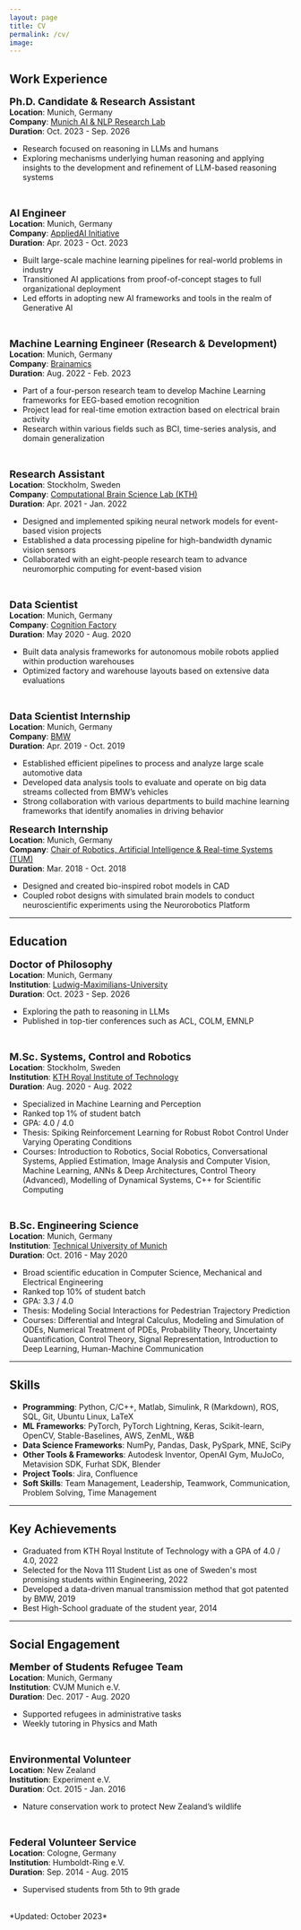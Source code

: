```yaml
---
layout: page
title: CV
permalink: /cv/
image:
---
```


## Work Experience

<span style="font-size: 18px;">**Ph.D. Candidate & Research Assistant**</span>  
**Location**: Munich, Germany  
**Company**: [Munich AI & NLP Research Lab](https://mainlp.github.io/)  
**Duration**: Oct. 2023 - Sep. 2026

- Research focused on reasoning in LLMs and humans
- Exploring mechanisms underlying human reasoning and applying insights to the development and refinement of LLM-based reasoning systems

<br/>

<span style="font-size: 18px;">**AI Engineer**</span>  
**Location**: Munich, Germany  
**Company**: [AppliedAI Initiative](https://www.appliedai.de/en)  
**Duration**: Apr. 2023 - Oct. 2023

- Built large-scale machine learning pipelines for real-world problems in industry
- Transitioned AI applications from proof-of-concept stages to full organizational deployment
- Led efforts in adopting new AI frameworks and tools in the realm of Generative AI

<br/>

<span style="font-size: 18px;">**Machine Learning Engineer (Research & Development)**</span>  
**Location**: Munich, Germany  
**Company**: [Brainamics](https://brainamics.de/)  
**Duration**: Aug. 2022 - Feb. 2023

- Part of a four-person research team to develop Machine Learning frameworks for EEG-based emotion recognition
- Project lead for real-time emotion extraction based on electrical brain activity
- Research within various fields such as BCI, time-series analysis, and domain generalization

<br/>

<span style="font-size: 18px;">**Research Assistant**</span>  
**Location**: Stockholm, Sweden  
**Company**: [Computational Brain Science Lab (KTH)](https://www.kth.se/cs/cst/research/computational-brain-science-1.779076)  
**Duration**: Apr. 2021 - Jan. 2022  

- Designed and implemented spiking neural network models for event-based vision projects
- Established a data processing pipeline for high-bandwidth dynamic vision sensors
- Collaborated with an eight-people research team to advance neuromorphic computing for event-based vision

<br/>

<span style="font-size: 18px;">**Data Scientist**</span>  
**Location**: Munich, Germany  
**Company**: [Cognition Factory](https://cognitionfactory.com/)  
**Duration**: May 2020 - Aug. 2020  

- Built data analysis frameworks for autonomous mobile robots applied within production warehouses
- Optimized factory and warehouse layouts based on extensive data evaluations

<br/>

<span style="font-size: 18px;">**Data Scientist Internship**</span>  
**Location**: Munich, Germany  
**Company**: [BMW](https://www.bmwgroup.com/en.html)  
**Duration**: Apr. 2019 - Oct. 2019

- Established efficient pipelines to process and analyze large scale automotive data
- Developed data analysis tools to evaluate and operate on big data streams collected from BMW’s vehicles
- Strong collaboration with various departments to build machine learning frameworks that identify anomalies in driving behavior

<span style="font-size: 18px;">**Research Internship**</span>  
**Location**: Munich, Germany  
**Company**: [Chair of Robotics, Artificial Intelligence & Real-time Systems (TUM)](https://www.ce.cit.tum.de/en/air/home/)  
**Duration**: Mar. 2018 - Oct. 2018  

- Designed and created bio-inspired robot models in CAD
- Coupled robot designs with simulated brain models to conduct neuroscientific experiments using the Neurorobotics Platform

---

## Education

<span style="font-size: 18px;">**Doctor of Philosophy**</span>  
**Location**: Munich, Germany  
**Institution**: [Ludwig-Maximilians-University](https://www.lmu.de/en/index.html)  
**Duration**: Oct. 2023 - Sep. 2026  

- Exploring the path to reasoning in LLMs
- Published in top-tier conferences such as ACL, COLM, EMNLP

<br/>

<span style="font-size: 18px;">**M.Sc. Systems, Control and Robotics**</span>  
**Location**: Stockholm, Sweden  
**Institution**: [KTH Royal Institute of Technology](https://www.kth.se/en/studies/master/systems-control-robotics/msc-systems-control-and-robotics-1.8733)  
**Duration**: Aug. 2020 - Aug. 2022  

- Specialized in Machine Learning and Perception
- Ranked top 1% of student batch
- GPA: 4.0 / 4.0
- Thesis: Spiking Reinforcement Learning for Robust Robot Control Under Varying Operating Conditions
- Courses: Introduction to Robotics, Social Robotics, Conversational Systems, Applied Estimation, Image Analysis and Computer Vision, Machine Learning, ANNs & Deep Architectures, Control Theory (Advanced), Modelling of Dynamical Systems, C++ for Scientific Computing

<br/>

<span style="font-size: 18px;">**B.Sc. Engineering Science**</span>  
**Location**: Munich, Germany  
**Institution**: [Technical University of Munich](https://www.tum.de/en/studies/degree-programs/detail/engineering-science-bachelor-of-science-bsc)  
**Duration**: Oct. 2016 - May 2020  

- Broad scientific education in Computer Science, Mechanical and Electrical Engineering
- Ranked top 10% of student batch
- GPA: 3.3 / 4.0
- Thesis: Modeling Social Interactions for Pedestrian Trajectory Prediction
- Courses: Differential and Integral Calculus, Modeling and Simulation of ODEs, Numerical Treatment of PDEs, Probability Theory, Uncertainty Quantification, Control Theory, Signal Representation, Introduction to Deep Learning, Human-Machine Communication

---

## Skills
- **Programming**: Python, C/C++, Matlab, Simulink, R (Markdown), ROS, SQL, Git, Ubuntu Linux, LaTeX
- **ML Frameworks**: PyTorch, PyTorch Lightning, Keras, Scikit-learn, OpenCV, Stable-Baselines, AWS, ZenML, W&B
- **Data Science Frameworks**: NumPy, Pandas, Dask, PySpark, MNE, SciPy
- **Other Tools & Frameworks**: Autodesk Inventor, OpenAI Gym, MuJoCo, Metavision SDK, Furhat SDK, Blender
- **Project Tools**: Jira, Confluence
- **Soft Skills**: Team Management, Leadership, Teamwork, Communication, Problem Solving, Time Management

---

## Key Achievements
- Graduated from KTH Royal Institute of Technology with a GPA of 4.0 / 4.0, 2022
- Selected for the Nova 111 Student List as one of Sweden's most promising students within Engineering, 2022
- Developed a data-driven manual transmission method that got patented by BMW, 2019
- Best High-School graduate of the student year, 2014

---

## Social Engagement

<span style="font-size: 18px;">**Member of Students Refugee Team**</span>  
**Location**: Munich, Germany  
**Institution**: CVJM Munich e.V.  
**Duration**: Dec. 2017 - Aug. 2020  
- Supported refugees in administrative tasks
- Weekly tutoring in Physics and Math

<br/>

<span style="font-size: 18px;">**Environmental Volunteer**</span>  
**Location**: New Zealand  
**Institution**: Experiment e.V.   
**Duration**: Oct. 2015 - Jan. 2016  
- Nature conservation work to protect New Zealand’s wildlife

<br/>

<span style="font-size: 18px;">**Federal Volunteer Service**</span>   
**Location**: Cologne, Germany  
**Institution**: Humboldt-Ring e.V.  
**Duration**: Sep. 2014 - Aug. 2015  
- Supervised students from 5th to 9th grade

<br>
*Updated: October 2023*
